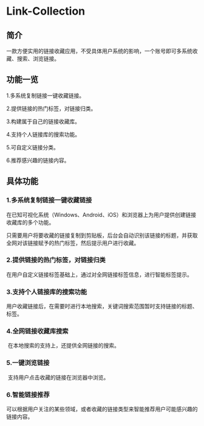 # Link-Collection

## 简介

一款方便实用的链接收藏应用，不受具体用户系统的影响，一个账号即可多系统收藏、搜索、浏览链接。

## 功能一览

1.多系统复制链接一键收藏链接。

2.提供链接的热门标签，对链接归类。

3.构建属于自己的链接收藏库。

4.支持个人链接库的搜索功能。

5.可自定义链接分类。

6.推荐感兴趣的链接内容。

## 具体功能
### 1.多系统复制链接一键收藏链接
​	在已知可视化系统（Windows、Android、iOS）和浏览器上为用户提供创建链接收藏库的多个功能。

​	只需要用户将要收藏的链接复制到剪贴板，后台会自动识别该链接的标题，并获取全网对该链接赋予的热门标签，然后提示用户进行收藏。

### 2.提供链接的热门标签，对链接归类

​	在用户自定义链接标签基础上，通过对全网链接标签信息，进行智能标签提示。

### 3.支持个人链接库的搜索功能

​	用户收藏链接后，在需要时进行本地搜索，关键词搜索范围暂时支持链接的标题、标签。

### 4.全网链接收藏库搜索

​	在本地搜索的支持上，还提供全网链接的搜索。

### 5.一键浏览链接

​	支持用户点击收藏的链接在浏览器中浏览。

### 6.智能链接推荐

​	可以根据用户关注的某些领域，或者收藏的链接类型来智能推荐用户可能感兴趣的链接内容。